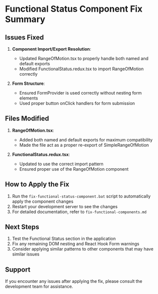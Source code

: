 # Functional Status Component Fix Summary

## Issues Fixed

1. **Component Import/Export Resolution**:
   - Updated RangeOfMotion.tsx to properly handle both named and default exports
   - Modified FunctionalStatus.redux.tsx to import RangeOfMotion correctly

2. **Form Structure**:
   - Ensured FormProvider is used correctly without nesting form elements
   - Used proper button onClick handlers for form submission

## Files Modified

1. **RangeOfMotion.tsx**:
   - Added both named and default exports for maximum compatibility
   - Made the file act as a proper re-export of SimpleRangeOfMotion

2. **FunctionalStatus.redux.tsx**:
   - Updated to use the correct import pattern
   - Ensured proper use of the RangeOfMotion component

## How to Apply the Fix

1. Run the `fix-functional-status-component.bat` script to automatically apply the component changes
2. Restart your development server to see the changes
3. For detailed documentation, refer to `fix-functional-components.md`

## Next Steps

1. Test the Functional Status section in the application
2. Fix any remaining DOM nesting and React Hook Form warnings
3. Consider applying similar patterns to other components that may have similar issues

## Support

If you encounter any issues after applying the fix, please consult the development team for assistance.
